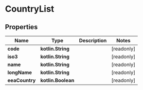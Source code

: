 
# CountryList

## Properties
Name | Type | Description | Notes
------------ | ------------- | ------------- | -------------
**code** | **kotlin.String** |  |  [readonly]
**iso3** | **kotlin.String** |  |  [readonly]
**name** | **kotlin.String** |  |  [readonly]
**longName** | **kotlin.String** |  |  [readonly]
**eeaCountry** | **kotlin.Boolean** |  |  [readonly]



